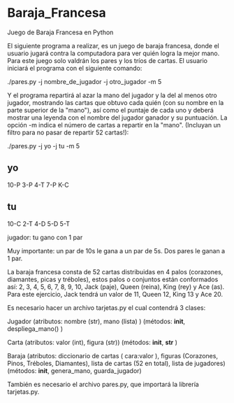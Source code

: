 # Baraja_Francesa
Juego de Baraja Francesa en Python

El siguiente programa a realizar, es un juego de baraja francesa, donde el usuario jugará contra la computadora para ver quién logra la mejor mano. Para este juego solo valdrán los pares y los tríos de cartas. El usuario iniciará el programa con el siguiente comando:

   ./pares.py -j nombre_de_jugador -j otro_jugador -m 5

Y el programa repartirá al azar la mano del jugador y la del al menos otro jugador, mostrando las cartas que obtuvo cada quién (con su nombre en la parte superior de la "mano"), así como el puntaje de cada uno y deberá mostrar una leyenda con el nombre del jugador ganador y su puntuación. La opción -m indica el número de cartas a repartir en la "mano". (Incluyan un filtro para no pasar de repartir 52 cartas!):

   ./pares.py -j yo -j tu -m 5
   
yo 
---------- 
10-P 
3-P 
4-T 
7-P 
K-C
   
tu 
---------- 
10-C 
2-T 
4-D 
5-D 
5-T

jugador: tu gano con 1 par

Muy importante: un par de 10s le gana a un par de 5s. Dos pares le ganan a 1 par.

La baraja francesa consta de 52 cartas distribuidas en 4 palos (corazones, diamantes, picas y tréboles), estos palos o conjuntos están conformados así: 2, 3, 4, 5, 6, 7, 8, 9, 10, Jack (paje), Queen (reina), King (rey) y Ace (as).  Para este ejercicio, Jack tendrá un valor de 11, Queen 12, King 13 y Ace 20.

Es necesario hacer un archivo tarjetas.py el cual contendrá 3 clases:

Jugador 
(atributos: nombre (str), mano (lista) ) 
(métodos: __init__, despliega_mano() )

Carta 
(atributos: valor (int), figura (str)) 
(métodos: __init__, __str__ )

Baraja 
(atributos: diccionario de cartas ( cara:valor ), figuras (Corazones, Pinos, Tréboles, Diamantes), lista de cartas (52 en total), lista de jugadores) 
(métodos: __init__, genera_mano, guarda_jugador)

También es necesario el archivo pares.py, que importará la librería tarjetas.py.

